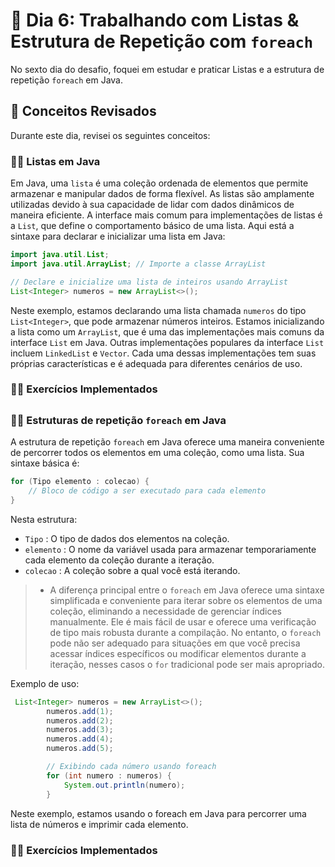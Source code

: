 # 📝 Dia 6: Trabalhando com Listas & Estrutura de Repetição com `foreach`

No sexto dia do desafio, foquei em estudar e praticar Listas e a estrutura de repetição `foreach` em Java.

## 🧠 Conceitos Revisados

Durante este dia, revisei os seguintes conceitos:

### ✍🏻 Listas em Java
Em Java, uma `lista` é uma coleção ordenada de elementos que permite armazenar e manipular dados de forma flexível. As listas são amplamente utilizadas devido à sua capacidade de lidar com dados dinâmicos de maneira eficiente.
A interface mais comum para implementações de listas é a `List`, que define o comportamento básico de uma lista. Aqui está a sintaxe para declarar e inicializar uma lista em Java:
```java
import java.util.List;
import java.util.ArrayList; // Importe a classe ArrayList

// Declare e inicialize uma lista de inteiros usando ArrayList
List<Integer> numeros = new ArrayList<>();
```
Neste exemplo, estamos declarando uma lista chamada `numeros` do tipo `List<Integer>`, que pode armazenar números inteiros. Estamos inicializando a lista como um `ArrayList`, que é uma das implementações mais comuns da interface `List` em Java.
Outras implementações populares da interface `List` incluem `LinkedList` e `Vector`. Cada uma dessas implementações tem suas próprias características e é adequada para diferentes cenários de uso.

### ✍🏻 Exercícios Implementados

##

### ✍🏻 Estruturas de repetição `foreach` em Java
A estrutura de repetição `foreach` em Java oferece uma maneira conveniente de percorrer todos os elementos em uma coleção, como uma lista. Sua sintaxe básica é:

```java
for (Tipo elemento : colecao) {
    // Bloco de código a ser executado para cada elemento
}
```

Nesta estrutura:

- `Tipo` : O tipo de dados dos elementos na coleção.
- `elemento` : O nome da variável usada para armazenar temporariamente cada elemento da coleção durante a iteração.
- `colecao` : A coleção sobre a qual você está iterando.

> - A diferença principal entre o `foreach` em Java oferece uma sintaxe simplificada e conveniente para iterar sobre os elementos de uma coleção, eliminando a necessidade de gerenciar índices manualmente. Ele é mais fácil de usar e oferece uma verificação de tipo mais robusta durante a compilação. No entanto, o `foreach` pode não ser adequado para situações em que você precisa acessar índices específicos ou modificar elementos durante a iteração, nesses casos o `for` tradicional pode ser mais apropriado.

Exemplo de uso:
```java
 List<Integer> numeros = new ArrayList<>();
        numeros.add(1);
        numeros.add(2);
        numeros.add(3);
        numeros.add(4);
        numeros.add(5);

        // Exibindo cada número usando foreach
        for (int numero : numeros) {
            System.out.println(numero);
        }
```
Neste exemplo, estamos usando o foreach em Java para percorrer uma lista de números e imprimir cada elemento.

### ✍🏻 Exercícios Implementados

